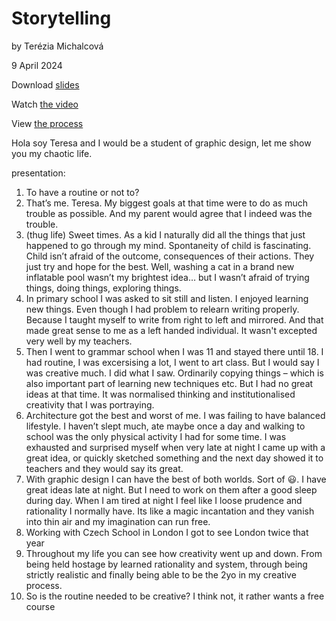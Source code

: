 # Storytelling

by Terézia Michalcová

9 April 2024

Download [slides](storytelling_presentation.pdf)

Watch [the video]()

View [the process]()

Hola soy Teresa and I would be a student of graphic design, let me show you my chaotic life. 

presentation:

1. To have a routine or not to?
2. That’s me. Teresa. My biggest goals at that time were to do as much trouble as possible. And my parent would agree that I indeed was the trouble. 
3. (thug life) Sweet times. As a kid I naturally did all the things that just happened to go through my mind. Spontaneity of child is fascinating. Child isn’t afraid of the outcome, consequences of their actions. They just try and hope for the best. Well, washing a cat in a brand new inflatable pool wasn’t my brightest idea…  but I wasn’t afraid of trying things, doing things, exploring things. 
4. In primary school I was asked to sit still and listen. I enjoyed learning new things. Even though I had problem to relearn writing properly. Because I taught myself to write from right to left and mirrored. And that made great sense to me as a left handed individual. It wasn't excepted very well by my teachers.
5. Then I went to grammar school when I was 11 and stayed there until 18. I had routine, I was excersising a lot, I went to art class. But I would say I was creative much. I did what I saw. Ordinarily copying things – which is also important part of learning new techniques etc. But I had no great ideas at that time. It was normalised thinking and institutionalised creativity that I was portraying.
6. Architecture got the best and worst of me. I was failing to have balanced lifestyle. I haven’t slept much, ate maybe once a day and walking to school was the only physical activity I had for some time. I was exhausted and surprised myself when very late at night I came up with a great idea, or quickly sketched something and the next day showed it to teachers and they would say its great.
7. With graphic design I can have the best of both worlds. Sort of 😃. I have great ideas late at night. But I need to work on them after a good sleep during day. When I am tired at night I feel like I loose prudence and rationality I normally have. Its like a magic incantation and they vanish into thin air and my imagination can run free.
8. Working with Czech School in London I got to see London twice that year 
9. Throughout my life you can see how creativity went up and down. From being held hostage by learned rationality and system, through being strictly realistic and finally being able to be the 2yo in my creative process.
10. So is the routine needed to be creative? I think not, it rather wants a free course 